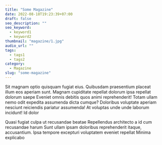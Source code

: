 ```yaml
---
title: "Some Magazine"
date: 2022-08-18T19:23:39+07:00
draft: false
seo_description: ""
seo_keyword:
  - keyword1
  - keyword2
thumbnail: "magazine/1.jpg"
audio_url: ""
tags:
  - tags1
  - tags2
category:
  - Magazine
slug: "some-magazine"
---
```


Sit magnam optio quisquam fugiat eius. Quibusdam praesentium placeat illum eos
aperiam sunt. Magnam cupiditate repellat dolorum ipsa repellat dolorum saepe
Eveniet omnis debitis quos animi reprehenderit! Totam ullam nemo odit expedita
assumenda dicta cumque? Doloribus voluptate aperiam nesciunt reiciendis
pariatur assumenda! At voluptas unde unde laborum incidunt! Id dolor

Quasi fugiat culpa ut
recusandae beatae Repellendus architecto a id cum recusandae harum Sunt ullam
ipsam doloribus reprehenderit itaque, accusantium. Ipsa tempore excepturi
voluptatem eveniet repellat Minima explicabo

